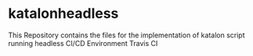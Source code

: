 # katalonheadless
This Repository contains the files for the implementation of katalon script running headless CI/CD Environment Travis CI
